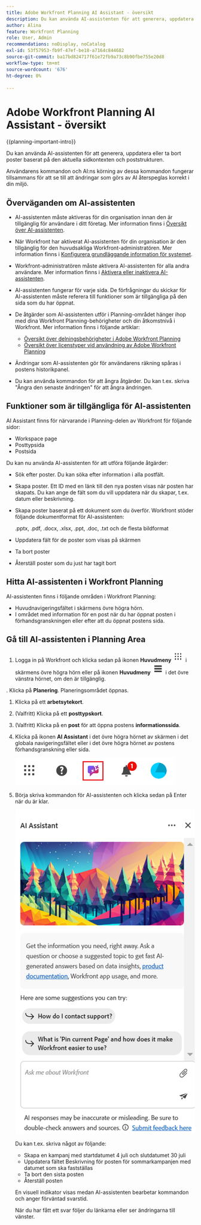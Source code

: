 ```yaml
---
title: Adobe Workfront Planning AI Assistant - översikt
description: Du kan använda AI-assistenten för att generera, uppdatera eller ta bort poster baserat på den aktuella sidkontexten och poststrukturen. Användarens kommandon och AI:ns körning av dessa kommandon fungerar tillsammans för att se till att ändringar som görs av AI återspeglas korrekt i din miljö.
author: Alina
feature: Workfront Planning
role: User, Admin
recommendations: noDisplay, noCatalog
exl-id: 53f57953-fb9f-47ef-be18-a7164c844682
source-git-commit: ba17bd824717f61e72fb9a73c8b90fbe755e20d8
workflow-type: tm+mt
source-wordcount: '676'
ht-degree: 0%

---
```



# Adobe Workfront Planning AI Assistant - översikt

<!--<span class="preview">The highlighted information on this page refers to functionality not yet generally available. It is available only in the Preview environment for all customers. After the monthly releases to Production, the same features are also available in the Production environment for customers who enabled fast releases. </span>   

<span class="preview">For information about fast releases, see [Enable or disable fast releases for your organization](/help/quicksilver/administration-and-setup/set-up-workfront/configure-system-defaults/enable-fast-release-process.md). </span> -->


{{planning-important-intro}}

Du kan använda AI-assistenten för att generera, uppdatera eller ta bort poster baserat på den aktuella sidkontexten och poststrukturen.

Användarens kommandon och AI:ns körning av dessa kommandon fungerar tillsammans för att se till att ändringar som görs av AI återspeglas korrekt i din miljö.

## Överväganden om AI-assistenten

* AI-assistenten måste aktiveras för din organisation innan den är tillgänglig för användare i ditt företag. Mer information finns i [Översikt över AI-assistenten](/help/quicksilver/workfront-basics/ai-assistant/ai-assistant-overview.md).
* När Workfront har aktiverat AI-assistenten för din organisation är den tillgänglig för den huvudsakliga Workfront-administratören. Mer information finns i [Konfigurera grundläggande information för systemet](/help/quicksilver/administration-and-setup/get-started-wf-administration/configure-basic-info.md).

* Workfront-administratören måste aktivera AI-assistenten för alla andra användare. Mer information finns i [Aktivera eller inaktivera AI-assistenten](/help/quicksilver/workfront-basics/ai-assistant/enable-or-disable-assistant.md).

* AI-assistenten fungerar för varje sida. De förfrågningar du skickar för AI-assistenten måste referera till funktioner som är tillgängliga på den sida som du har öppnat.

* De åtgärder som AI-assistenten utför i Planning-området hänger ihop med dina Workfront Planning-behörigheter och din åtkomstnivå i Workfront. Mer information finns i följande artiklar:

   * [Översikt över delningsbehörigheter i Adobe Workfront Planning](/help/quicksilver/planning/access/sharing-permissions-overview.md)
   * [Översikt över licenstyper vid användning av Adobe Workfront Planning](/help/quicksilver/planning/access/license-type-overview.md)

* Ändringar som AI-assistenten gör för användarens räkning spåras i postens historikpanel.

* Du kan använda kommandon för att ångra åtgärder. Du kan t.ex. skriva &quot;Ångra den senaste ändringen&quot; för att ångra ändringen.

## Funktioner som är tillgängliga för AI-assistenten

AI Assistant finns för närvarande i Planning-delen av Workfront för följande sidor:

* Workspace page
* Posttypsida
* Postsida

Du kan nu använda AI-assistenten för att utföra följande åtgärder:

* Sök efter poster. Du kan söka efter information i alla postfält.
* Skapa poster. Ett ID med en länk till den nya posten visas när posten har skapats. Du kan ange de fält som du vill uppdatera när du skapar, t.ex. datum eller beskrivning.
* Skapa poster baserat på ett dokument som du överför. Workfront stöder följande dokumentformat för AI-assistenten:

  .pptx, .pdf, .docx, .xlsx, .ppt, .doc, .txt och de flesta bildformat
* Uppdatera fält för de poster som visas på skärmen
* Ta bort poster
* Återställ poster som du just har tagit bort


## Hitta AI-assistenten i Workfront Planning

AI-assistenten finns i följande områden i Workfront Planning:

* Huvudnavigeringsfältet i skärmens övre högra hörn.
* I området med information för en post när du har öppnat posten i förhandsgranskningen eller efter att du öppnat postens sida.

## Gå till AI-assistenten i Planning Area

1. Logga in på Workfront och klicka sedan på ikonen **Huvudmeny** ![](assets/dots-main-menu.png) i skärmens övre högra hörn eller på ikonen **Huvudmeny** ![](assets/lines-main-menu.png) i det övre vänstra hörnet, om den är tillgänglig.

. Klicka på **Planering**. Planeringsområdet öppnas.

1. Klicka på ett **arbetsytekort**.

1. (Valfritt) Klicka på ett **posttypskort**.

1. (Valfritt) Klicka på en **post** för att öppna postens **informationssida**.

1. Klicka på ikonen **AI Assistant** i det övre högra hörnet av skärmen i det globala navigeringsfältet eller i det övre högra hörnet av postens förhandsgranskning eller sida.

   ![](assets/ai-assistant-icon-highlighted.png)

1. Börja skriva kommandon för AI-assistenten och klicka sedan på Enter när du är klar.

   ![](assets/ai-assistant-panel-with-empty-command-box.png)

   Du kan t.ex. skriva något av följande:

   * Skapa en kampanj med startdatumet 4 juli och slutdatumet 30 juli
   * Uppdatera fältet Beskrivning för posten för sommarkampanjen med datumet som ska fastställas
   * Ta bort den sista posten
   * Återställ posten

   En visuell indikator visas medan AI-assistenten bearbetar kommandon och anger förväntad svarstid.

   När du har fått ett svar följer du länkarna eller ser ändringarna till vänster.



